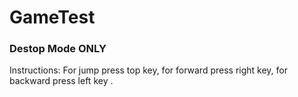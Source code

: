 # GameTest
<h3>Destop Mode ONLY</h3>
Instructions: 
For jump press top key,
for forward press right key,
for backward press left key .
